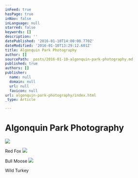 ```yaml
---
inFeed: true
hasPage: true
inNav: false
inLanguage: null
starred: false
keywords: []
description: ''
datePublished: '2016-01-10T14:00:00.770Z'
dateModified: '2016-01-10T13:29:12.601Z'
title: Algonquin Park Photography
author: []
sourcePath: _posts/2016-01-10-algonquin-park-photography.md
published: true
authors: []
publisher:
  name: null
  domain: null
  url: null
  favicon: null
url: algonquin-park-photography/index.html
_type: Article

---
```

# Algonquin Park Photography
![](https://the-grid-user-content.s3-us-west-2.amazonaws.com/4393afa0-7674-4ea9-ad61-23bf3a0f0de3.jpg)

Red Fox
![](https://the-grid-user-content.s3-us-west-2.amazonaws.com/77bcbbfe-832c-48ea-99d0-047c472d2644.jpg)

Bull Moose
![](https://the-grid-user-content.s3-us-west-2.amazonaws.com/d81e34a2-ffae-4ee3-ac54-c89f64160be6.jpg)

Wild Turkey